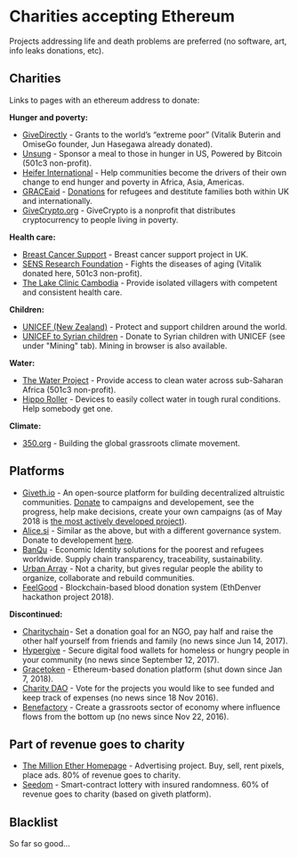 # Charities accepting Ethereum

Projects addressing life and death problems are preferred (no software, art, info leaks donations, etc).

## Charities
Links to pages with an ethereum address to donate:

**Hunger and poverty:**

- [GiveDirectly](https://givedirectly.org/give-now) - Grants to the world’s “extreme poor” (Vitalik Buterin and OmiseGo founder, Jun Hasegawa already donated).
- [Unsung](http://www.unsung.org/donate) - Sponsor a meal to those in hunger in US, Powered by Bitcoin (501c3 non-profit).
- [Heifer International](https://www.heifer.org/what-you-can-do/give/digital-currency.html) - Help communities become the drivers of their own change to end hunger and poverty in Africa, Asia, Americas.
- [GRACEaid](https://www.graceaid.org.uk/donations/) - [Donations](https://github.com/GRACEaid/Refugee-Smart-Contract/blob/master/README.md) for refugees and destitute families both within UK and internationally.
- [GiveCrypto.org](https://www.givecrypto.org/) - GiveCrypto is a nonprofit that distributes cryptocurrency to people living in poverty.

**Health care:**

- [Breast Cancer Support](https://breastcancersupport.org.uk/emergency-appeal/donate-ethereum-to-charity/) - Breast cancer support project in UK.
- [SENS Research Foundation](http://www.sens.org/donate) - Fights the diseases of aging (Vitalik donated here, 501c3 non-profit).
- [The Lake Clinic Cambodia](http://www.lakeclinic.org/donations/crypto/) - Provide isolated villagers with competent and consistent health care.

**Children:**

- [UNICEF (New Zealand)](https://www.unicef.org.nz/donate-in-crypto) - Protect and support children around the world.
- [UNICEF to Syrian children](https://www.chaingers.io/en/index.html) - Donate to Syrian children with UNICEF (see under "Mining" tab). Mining in browser is also available.

**Water:**

- [The Water Project](https://thewaterproject.org/donate-ethereum) - Provide access to clean water across sub-Saharan Africa (501c3 non-profit).
- [Hippo Roller](https://www.hipporoller.org/donate/) - Devices to easily collect water in tough rural conditions. Help somebody get one.

**Climate:**

- [350.org](https://350.org/other-ways-to-give/) - Building the global grassroots climate movement.

## Platforms

- [Giveth.io](https://giveth.io/) - An open-source platform for building decentralized altruistic communities. [Donate](https://giveth.io/donate/) to campaigns and developement, see the progress, help make decisions, create your own campaigns (as of May 2018 is [the most actively developed project](https://github.com/giveth)).
- [Alice.si](https://alice.si/) - Similar as the above, but with a different governance system. Donate to developement [here](http://donationsapp.alice.si/geek-mode/).
- [BanQu](http://www.banquapp.com/) - Economic Identity solutions for the poorest and refugees worldwide. Supply chain transparency, traceability, sustainability.
- [Urban Array](https://urbanarray.org/blockchain-presentation/) - Not a charity, but gives regular people the ability to organize, collaborate and rebuild communities.
- [FeelGood](https://github.com/TeamPhoenix-Ethdenver/FeelGood) - Blockchain-based blood donation system (EthDenver hackathon project 2018).

**Discontinued:**

- [Charitychain](https://charitychain.io/) - Set a donation goal for an NGO, pay half and raise the other half yourself from friends and family (no news since Jun 14, 2017).
- [Hypergive](https://www.hypergive.com/) - Secure digital food wallets for homeless or hungry people in your community (no news since September 12, 2017).
- [Gracetoken](https://medium.com/@GraceOrg/grace-is-shutting-down-7eb76cfc3e66) - Ethereum-based donation platform (shut down since Jan 7, 2018).
- [Charity DAO](http://charity-dao.org/) - Vote for the projects you would like to see funded and keep track of expenses (no news since 18 Nov 2016).
- [Benefactory](http://www.benefactory.cc/) - Create a grassroots sector of economy where influence flows from the bottom up (no news since Nov 22, 2016).


## Part of revenue goes to charity

- [The Million Ether Homepage](http://themillionetherhomepage.com/) - Advertising project. Buy, sell, rent pixels, place ads. 80% of revenue goes to charity.
- [Seedom](https://seedom.io/) - Smart-contract lottery with insured randomness. 60% of revenue goes to charity (based on giveth platform).

## Blacklist

So far so good...